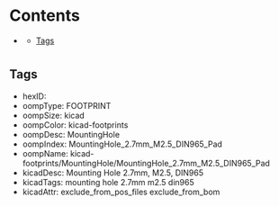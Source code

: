 



Contents
========

* [](#)
	* [Tags](#tags)

# 

## Tags

- hexID: 
- oompType: FOOTPRINT
- oompSize: kicad
- oompColor: kicad-footprints
- oompDesc: MountingHole
- oompIndex: MountingHole_2.7mm_M2.5_DIN965_Pad
- oompName: kicad-footprints/MountingHole/MountingHole_2.7mm_M2.5_DIN965_Pad
- kicadDesc: Mounting Hole 2.7mm, M2.5, DIN965
- kicadTags: mounting hole 2.7mm m2.5 din965
- kicadAttr: exclude_from_pos_files exclude_from_bom
